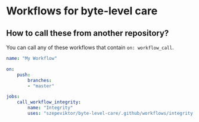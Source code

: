 # Workflows for byte-level care

## How to call these from another repository?

You can call any of these workflows that contain `on: workflow_call`.

```yaml
name: "My Workflow"

on:
    push:
        branches:
        - "master"

jobs:
    call_workflow_integrity:
        name: "Integrity"
        uses: "szepeviktor/byte-level-care/.github/workflows/integrity.yml@master"
```
